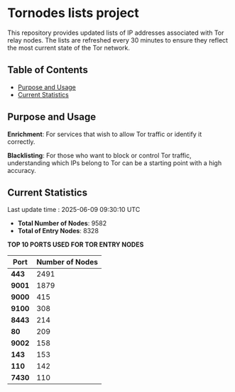 # Tornodes lists project

This repository provides updated lists of IP addresses associated with Tor relay nodes. The lists are refreshed every 30 minutes to ensure they reflect the most current state of the Tor network.

## Table of Contents

- [Purpose and Usage](#purpose-and-usage)
- [Current Statistics](#current-statistics)


## Purpose and Usage

**Enrichment**: For services that wish to allow Tor traffic or identify it correctly.

**Blacklisting**: For those who want to block or control Tor traffic, understanding which IPs belong to Tor can be a starting point with a high accuracy.

## Current Statistics

Last update time : 2025-06-09 09:30:10 UTC

- **Total Number of Nodes**: 9582
- **Total of Entry Nodes**: 8328

**TOP 10 PORTS USED FOR TOR ENTRY NODES**

| **Port** | **Number of Nodes** |
|------|-----------------|
| **443**   | 2491  |
| **9001**   | 1879  |
| **9000**   | 415  |
| **9100**   | 308  |
| **8443**   | 214  |
| **80**   | 209  |
| **9002**   | 158  |
| **143**   | 153  |
| **110**   | 142  |
| **7430**   | 110  |

